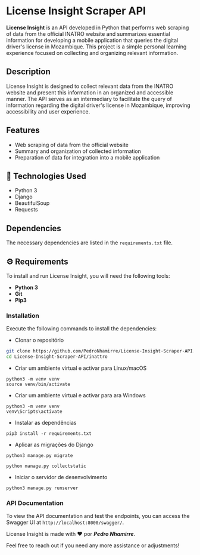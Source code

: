 # License Insight Scraper API

**License Insight** is an API developed in Python that performs web scraping of data from the official INATRO website and summarizes essential information for developing a mobile application that queries the digital driver's license in Mozambique. This project is a simple personal learning experience focused on collecting and organizing relevant information.

## Description

License Insight is designed to collect relevant data from the INATRO website and present this information in an organized and accessible manner. The API serves as an intermediary to facilitate the query of information regarding the digital driver's license in Mozambique, improving accessibility and user experience.

## Features

- Web scraping of data from the official website
- Summary and organization of collected information
- Preparation of data for integration into a mobile application

## 🚀 Technologies Used

- Python 3
- Django
- BeautifulSoup
- Requests

## Dependencies

The necessary dependencies are listed in the `requirements.txt` file.

## ⚙️ Requirements

To install and run License Insight, you will need the following tools:

- **Python 3**
- **Git**
- **Pip3**

### Installation

Execute the following commands to install the dependencies:

- Clonar o repositório
```bash
git clone https://github.com/PedroNhamirre/License-Insight-Scraper-API.git
cd License-Insight-Scraper-API/inattro
```
- Criar um ambiente virtual e activar para Linux/macOS
```
python3 -m venv venv
source venv/bin/activate    
```
- Criar um ambiente virtual e activar para ara Windows
```
python3 -m venv venv
venv\Scripts\activate     
```
-  Instalar as dependências
```
pip3 install -r requirements.txt
```
- Aplicar as migrações do Django
```
python3 manage.py migrate
```
```
python manage.py collectstatic
```
- Iniciar o servidor de desenvolvimento
```
python3 manage.py runserver
```

### API Documentation

To view the API documentation and test the endpoints, you can access the Swagger UI at `http://localhost:8000/swagger/`.

License Insight is made with ❤️ por ***Pedro Nhamirre***.

Feel free to reach out if you need any more assistance or adjustments!
